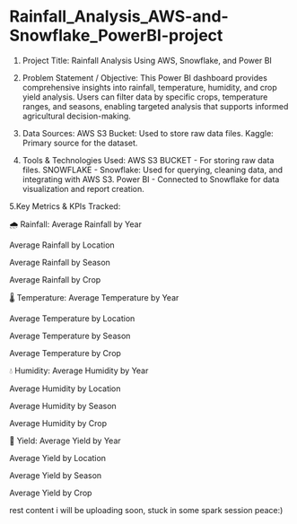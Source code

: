 # Rainfall_Analysis_AWS-and-Snowflake_PowerBI-project
 1. Project Title:
    Rainfall Analysis Using AWS, Snowflake, and Power BI
 
 2. Problem Statement / Objective:
    This Power BI dashboard provides comprehensive insights into rainfall, temperature, humidity, and crop yield analysis.
    Users can filter data by specific crops, temperature ranges, and seasons, enabling targeted analysis that supports informed agricultural decision-making.

 3. Data Sources:
    AWS S3 Bucket: Used to store raw data files.
    Kaggle: Primary source for the dataset.
 
 5. Tools & Technologies Used:
    AWS S3 BUCKET - For storing raw data files.
    SNOWFLAKE - Snowflake: Used for querying, cleaning data, and integrating with AWS S3.
    Power BI - Connected to Snowflake for data visualization and report creation.
 
 5.Key Metrics & KPIs Tracked:
   
   
   🌧️ Rainfall:
Average Rainfall by Year

Average Rainfall by Location

Average Rainfall by Season

Average Rainfall by Crop

🌡️ Temperature:
Average Temperature by Year

Average Temperature by Location

Average Temperature by Season

Average Temperature by Crop

💧 Humidity:
Average Humidity by Year

Average Humidity by Location

Average Humidity by Season

Average Humidity by Crop

🌾 Yield:
Average Yield by Year

Average Yield by Location

Average Yield by Season

Average Yield by Crop

rest content i will be uploading soon, stuck in some spark session peace:)

  

  
